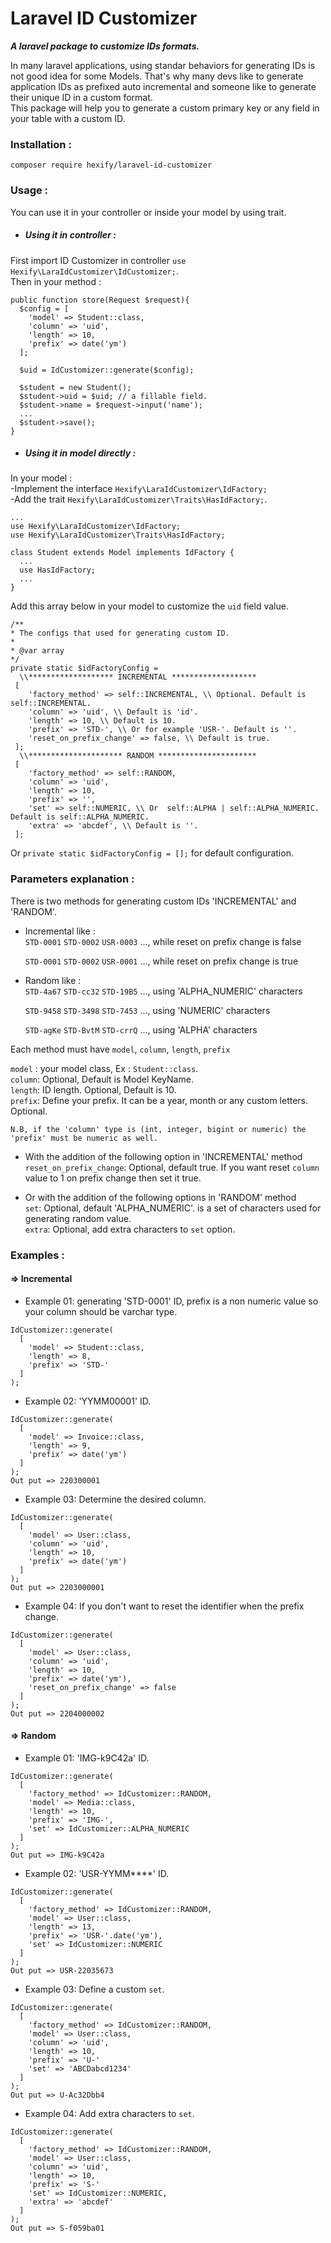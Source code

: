 # Laravel ID Customizer
**_A laravel package to customize IDs formats._**

In many laravel applications, using standar behaviors for generating IDs is not good idea for some Models. That's why many devs like to generate application IDs as prefixed auto incremental and someone like to generate their unique ID in a custom format.  
This package will help you to generate a custom primary key or any field in your table with a custom ID.

### Installation :
`composer require hexify/laravel-id-customizer`
### Usage :
You can use it in your controller or inside your model by using trait.
* ##### Using it in controller :
First import ID Customizer in controller `use Hexify\LaraIdCustomizer\IdCustomizer;`.  
Then in your method :
```
public function store(Request $request){
  $config = [
    'model' => Student::class,
    'column' => 'uid',
    'length' => 10,
    'prefix' => date('ym')
  ];

  $uid = IdCustomizer::generate($config);

  $student = new Student();
  $student->uid = $uid; // a fillable field.
  $student->name = $request->input('name');
  ...
  $student->save();
}
```
* ##### Using it in model directly :
In your model :  
-Implement the interface `Hexify\LaraIdCustomizer\IdFactory;`  
-Add the trait `Hexify\LaraIdCustomizer\Traits\HasIdFactory;`.
```
...
use Hexify\LaraIdCustomizer\IdFactory;
use Hexify\LaraIdCustomizer\Traits\HasIdFactory;

class Student extends Model implements IdFactory {
  ...
  use HasIdFactory;
  ...
}
```

Add this array below in your model to customize the `uid` field value.
```
/**
* The configs that used for generating custom ID.
*
* @var array
*/
private static $idFactoryConfig = 
  \\******************* INCREMENTAL *******************
 [
    'factory_method' => self::INCREMENTAL, \\ Optional. Default is self::INCREMENTAL.
    'column' => 'uid', \\ Default is 'id'.
    'length' => 10, \\ Default is 10.
    'prefix' => 'STD-', \\ Or for example 'USR-'. Default is ''.
    'reset_on_prefix_change' => false, \\ Default is true.
 ];
  \\********************* RANDOM **********************
 [
    'factory_method' => self::RANDOM,
    'column' => 'uid',
    'length' => 10,
    'prefix' => '',
    'set' => self::NUMERIC, \\ Or  self::ALPHA | self::ALPHA_NUMERIC. Default is self::ALPHA_NUMERIC.
    'extra' => 'abcdef', \\ Default is ''.
 ];
```
Or `private static $idFactoryConfig = [];` for default configuration.
### Parameters explanation :
There is two methods for generating custom IDs 'INCREMENTAL' and 'RANDOM'.
* Incremental like :  
  `STD-0001` `STD-0002` `USR-0003` ..., while reset on prefix change is false

  `STD-0001` `STD-0002` `USR-0001` ..., while reset on prefix change is true  
* Random like :  
  `STD-4a67` `STD-cc32` `STD-19B5` ..., using 'ALPHA_NUMERIC' characters

  `STD-9458` `STD-3498` `STD-7453` ..., using 'NUMERIC' characters
  
  `STD-agKe` `STD-BvtM` `STD-crrQ` ..., using 'ALPHA' characters

Each method must have `model`, `column`, `length`, `prefix`

`model` : your model class, Ex : `Student::class`.  
`column`: Optional, Default is Model KeyName.  
`length`: ID length. Optional, Default is 10.  
`prefix`: Define your prefix. It can be a year, month or any custom letters. Optional.  

`N.B, if the 'column' type is (int, integer, bigint or numeric) the 'prefix' must be numeric as well.`

* With the addition of the following option in 'INCREMENTAL' method  
`reset_on_prefix_change`:  Optional, default true. If you want reset `column` value to 1 on prefix change then set it true.  

* Or with the addition of the following options in 'RANDOM' method  
`set`: Optional, default 'ALPHA_NUMERIC'. is a set of characters used for generating random value.  
`extra`: Optional, add extra characters to `set` option.
### Examples :
#### => Incremental
* Example 01: generating 'STD-0001' ID, prefix is a non numeric value so your column should be varchar type.  
```
IdCustomizer::generate(
  [
    'model' => Student::class,
    'length' => 8,
    'prefix' => 'STD-'
  ]
);
```
* Example 02: 'YYMM00001' ID.  
```
IdCustomizer::generate(
  [
    'model' => Invoice::class,
    'length' => 9,
    'prefix' => date('ym')
  ]
);
Out put => 220300001
```
* Example 03: Determine the desired column.  
```
IdCustomizer::generate(
  [
    'model' => User::class,
    'column' => 'uid',
    'length' => 10,
    'prefix' => date('ym')
  ]
);
Out put => 2203000001
```
* Example 04: If you don't want to reset the identifier when the prefix change.  
```
IdCustomizer::generate(
  [
    'model' => User::class,
    'column' => 'uid',
    'length' => 10,
    'prefix' => date('ym'),
    'reset_on_prefix_change' => false
  ]
);
Out put => 2204000002
```
#### => Random
* Example 01: 'IMG-k9C42a' ID.  
```
IdCustomizer::generate(
  [
    'factory_method' => IdCustomizer::RANDOM,
    'model' => Media::class,
    'length' => 10,
    'prefix' => 'IMG-',
    'set' => IdCustomizer::ALPHA_NUMERIC
  ]
);
Out put => IMG-k9C42a
```
* Example 02: 'USR-YYMM****' ID.  
```
IdCustomizer::generate(
  [
    'factory_method' => IdCustomizer::RANDOM,
    'model' => User::class,
    'length' => 13,
    'prefix' => 'USR-'.date('ym'),
    'set' => IdCustomizer::NUMERIC
  ]
);
Out put => USR-22035673
```
* Example 03: Define a custom `set`.  
```
IdCustomizer::generate(
  [
    'factory_method' => IdCustomizer::RANDOM,
    'model' => User::class,
    'column' => 'uid',
    'length' => 10,
    'prefix' => 'U-'
    'set' => 'ABCDabcd1234'
  ]
);
Out put => U-Ac32Dbb4
```
* Example 04: Add extra characters to `set`.  
```
IdCustomizer::generate(
  [
    'factory_method' => IdCustomizer::RANDOM,
    'model' => User::class,
    'column' => 'uid',
    'length' => 10,
    'prefix' => 'S-'
    'set' => IdCustomizer::NUMERIC,
    'extra' => 'abcdef'
  ]
);
Out put => S-f059ba01
```